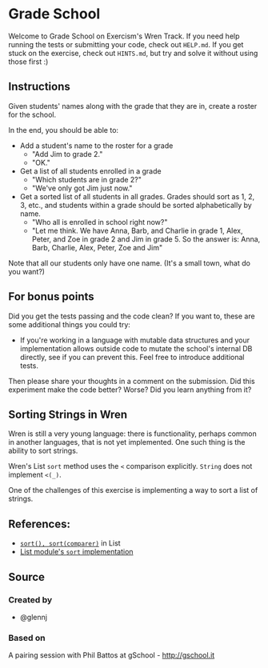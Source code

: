 # Grade School

Welcome to Grade School on Exercism's Wren Track.
If you need help running the tests or submitting your code, check out `HELP.md`.
If you get stuck on the exercise, check out `HINTS.md`, but try and solve it without using those first :)

## Instructions

Given students' names along with the grade that they are in, create a roster
for the school.

In the end, you should be able to:

- Add a student's name to the roster for a grade
  - "Add Jim to grade 2."
  - "OK."
- Get a list of all students enrolled in a grade
  - "Which students are in grade 2?"
  - "We've only got Jim just now."
- Get a sorted list of all students in all grades. Grades should sort
  as 1, 2, 3, etc., and students within a grade should be sorted
  alphabetically by name.
  - "Who all is enrolled in school right now?"
  - "Let me think. We have
    Anna, Barb, and Charlie in grade 1,
    Alex, Peter, and Zoe in grade 2
    and Jim in grade 5.
    So the answer is: Anna, Barb, Charlie, Alex, Peter, Zoe and Jim"

Note that all our students only have one name. (It's a small town, what
do you want?)

## For bonus points

Did you get the tests passing and the code clean? If you want to, these
are some additional things you could try:

- If you're working in a language with mutable data structures and your
  implementation allows outside code to mutate the school's internal DB
  directly, see if you can prevent this. Feel free to introduce additional
  tests.

Then please share your thoughts in a comment on the submission. Did this
experiment make the code better? Worse? Did you learn anything from it?

## Sorting Strings in Wren

Wren is still a very young language:
there is functionality, perhaps common in another languages, that is not yet implemented.
One such thing is the ability to sort strings.

Wren's List `sort` method uses the `<` comparison explicitly.
`String` does not implement `<(_)`.

One of the challenges of this exercise is implementing a way to sort a list of strings.


## References:

- [`sort(), sort(comparer)`][list-sort] in List
- [List module's `sort` implementation][list-module]


[list-sort]: https://wren.io/modules/core/list.html#sort(),-sort(comparer)
[list-module]: https://github.com/wren-lang/wren/blob/4ffe2ed38b238ff410e70654cbe38883f7533d3f/src/vm/wren_core.wren#L326

## Source

### Created by

- @glennj

### Based on

A pairing session with Phil Battos at gSchool - http://gschool.it